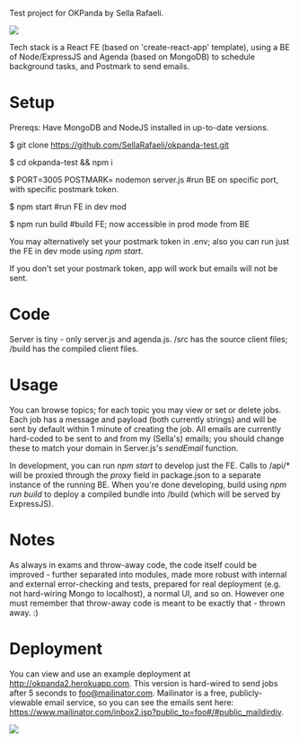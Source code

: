 Test project for OKPanda by Sella Rafaeli.

<img src='http://i.imgur.com/n4PlfvO.png'/>

Tech stack is a React FE (based on 'create-react-app' template), using a BE of Node/ExpressJS and Agenda (based on MongoDB) to schedule background tasks, and Postmark to send emails. 

# Setup 

Prereqs: Have MongoDB and NodeJS installed in up-to-date versions. 

$ git clone https://github.com/SellaRafaeli/okpanda-test.git

$ cd okpanda-test && npm i 

$ PORT=3005 POSTMARK=<your-postmark-token> nodemon server.js #run BE on specific port, with specific postmark token.

$ npm start #run FE in dev mod 

$ npm run build #build FE; now accessible in prod mode from BE 

You may alternatively set your postmark token in .env; also you can run just the FE in dev mode using _npm start_. 

If you don't set your postmark token, app will work but emails will not be sent. 

# Code

Server is tiny - only server.js and agenda.js. /src has the source client files; /build has the compiled client files. 

# Usage

You can browse topics; for each topic you may view or set or delete jobs. Each job has a message and payload (both currently strings) and will be sent by default within 1 minute of creating the job. All emails are currently hard-coded to be sent to and from my (Sella's) emails; you should change these to match your domain in Server.js's _sendEmail_ function. 

In development, you can run _npm start_ to develop just the FE. Calls to /api/* will be proxied through the _proxy_ field in package.json to a separate instance of the running BE. When you're done developing, build using _npm run build_ to deploy a compiled bundle into /build (which will be served by ExpressJS).

# Notes

As always in exams and throw-away code, the code itself could be improved - further separated into modules, made more robust with internal and external error-checking and tests, prepared for real deployment (e.g. not hard-wiring Mongo to localhost), a normal UI, and so on. However one must remember that throw-away code is meant to be exactly that - thrown away. :) 

# Deployment 

You can view and use an example deployment at <a href="http://okpanda2.herokuapp.com">http://okpanda2.herokuapp.com</a>. This version is hard-wired to send jobs after 5 seconds to foo@mailinator.com. Mailinator is a free, publicly-viewable email service, so you can see the emails sent here: <a href="https://www.mailinator.com/inbox2.jsp?public_to=foo#/#public_maildirdiv">https://www.mailinator.com/inbox2.jsp?public_to=foo#/#public_maildirdiv</a>.

<img src='http://i.imgur.com/rG9Nyo7.png'/>